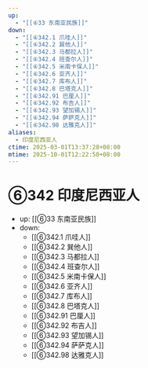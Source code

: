 ```yaml
---
up:
  - "[[⑥33 东南亚民族]]"
down:
  - "[[⑥342.1 爪哇人]]"
  - "[[⑥342.2 巽他人]]"
  - "[[⑥342.3 马都拉人]]"
  - "[[⑥342.4 班查尔人]]"
  - "[[⑥342.5 米南卡保人]]"
  - "[[⑥342.6 亚齐人]]"
  - "[[⑥342.7 库布人]]"
  - "[[⑥342.8 巴塔克人]]"
  - "[[⑥342.91 巴厘人]]"
  - "[[⑥342.92 布吉人]]"
  - "[[⑥342.93 望加锡人]]"
  - "[[⑥342.94 萨萨克人]]"
  - "[[⑥342.98 达雅克人]]"
aliases:
  - 印度尼西亚人
ctime: 2025-03-01T13:37:28+08:00
mtime: 2025-10-01T12:22:50+08:00
---
```


# ⑥342 印度尼西亚人

- up: [[⑥33 东南亚民族]]
- down:	
	- [[⑥342.1 爪哇人]]
	- [[⑥342.2 巽他人]]
	- [[⑥342.3 马都拉人]]
	- [[⑥342.4 班查尔人]]
	- [[⑥342.5 米南卡保人]]
	- [[⑥342.6 亚齐人]]
	- [[⑥342.7 库布人]]
	- [[⑥342.8 巴塔克人]]
	- [[⑥342.91 巴厘人]]
	- [[⑥342.92 布吉人]]
	- [[⑥342.93 望加锡人]]
	- [[⑥342.94 萨萨克人]]
	- [[⑥342.98 达雅克人]]
	
